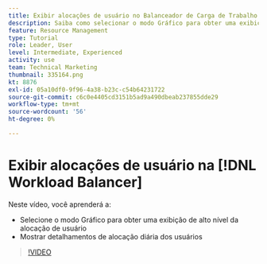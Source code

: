 ```yaml
---
title: Exibir alocações de usuário no Balanceador de Carga de Trabalho
description: Saiba como selecionar o modo Gráfico para obter uma exibição de alto nível da alocação de usuários e mostrar os detalhamentos da alocação diária dos usuários.
feature: Resource Management
type: Tutorial
role: Leader, User
level: Intermediate, Experienced
activity: use
team: Technical Marketing
thumbnail: 335164.png
kt: 8876
exl-id: 05a10df0-9f96-4a38-b23c-c54b64231722
source-git-commit: c6c0e4405cd3151b5ad9a490dbeab237855dde29
workflow-type: tm+mt
source-wordcount: '56'
ht-degree: 0%

---
```


# Exibir alocações de usuário na [!DNL Workload Balancer]

Neste vídeo, você aprenderá a:

* Selecione o modo Gráfico para obter uma exibição de alto nível da alocação de usuário
* Mostrar detalhamentos de alocação diária dos usuários

>[!VIDEO](https://video.tv.adobe.com/v/335164/?quality=12)
